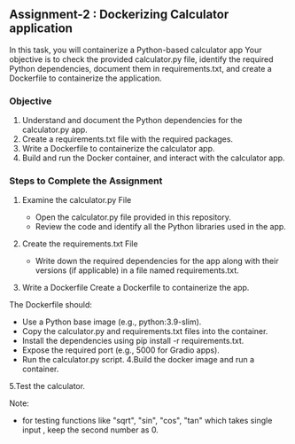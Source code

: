 ## Assignment-2 : Dockerizing Calculator application

In this task, you will containerize a Python-based calculator app Your objective is to check the provided calculator.py file, identify the required Python dependencies, document them in requirements.txt, and create a Dockerfile to containerize the application.

### Objective

1. Understand and document the Python dependencies for the calculator.py app.
2. Create a requirements.txt file with the required packages.
3. Write a Dockerfile to containerize the calculator app.
4. Build and run the Docker container, and interact with the calculator app.

### Steps to Complete the Assignment

1. Examine the calculator.py File
    - Open the calculator.py file provided in this repository.
    - Review the code and identify all the Python libraries used in the app.

2. Create the requirements.txt File
    - Write down the required dependencies for the app along with their versions (if applicable) in a file named requirements.txt.

3. Write a Dockerfile
Create a Dockerfile to containerize the app.

The Dockerfile should:
   - Use a Python base image (e.g., python:3.9-slim).
   - Copy the calculator.py and requirements.txt files into the container.
   - Install the dependencies using pip install -r requirements.txt.
   - Expose the required port (e.g., 5000 for Gradio apps).
   - Run the calculator.py script.
4.Build the docker image and run a container.

5.Test the calculator.


Note:
  - for testing functions like "sqrt", "sin", "cos", "tan" which takes single input , keep the second number as 0.
